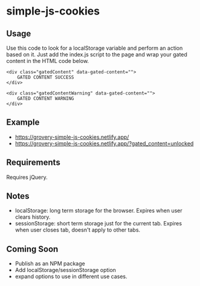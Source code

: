 # simple-js-cookies

## Usage
Use this code to look for a localStorage variable and perform an action based on it.  Just add the index.js script to the page and wrap your gated content in the HTML code below.  

```
<div class="gatedContent" data-gated-content="">
	GATED CONTENT SUCCESS
</div>

<div class="gatedContentWarning" data-gated-content="">
	GATED CONTENT WARNING
</div>
```

## Example
- https://grovery-simple-js-cookies.netlify.app/
- https://grovery-simple-js-cookies.netlify.app/?gated_content=unlocked

## Requirements
Requires jQuery.

## Notes
- localStorage: long term storage for the browser.  Expires when user clears history.
- sessionStorage: short term storage just for the current tab. Expires when user closes tab, doesn't apply to other tabs.

## Coming Soon
- Publish as an NPM package
- Add localStorage/sessionStorage option
- expand options to use in different use cases.
